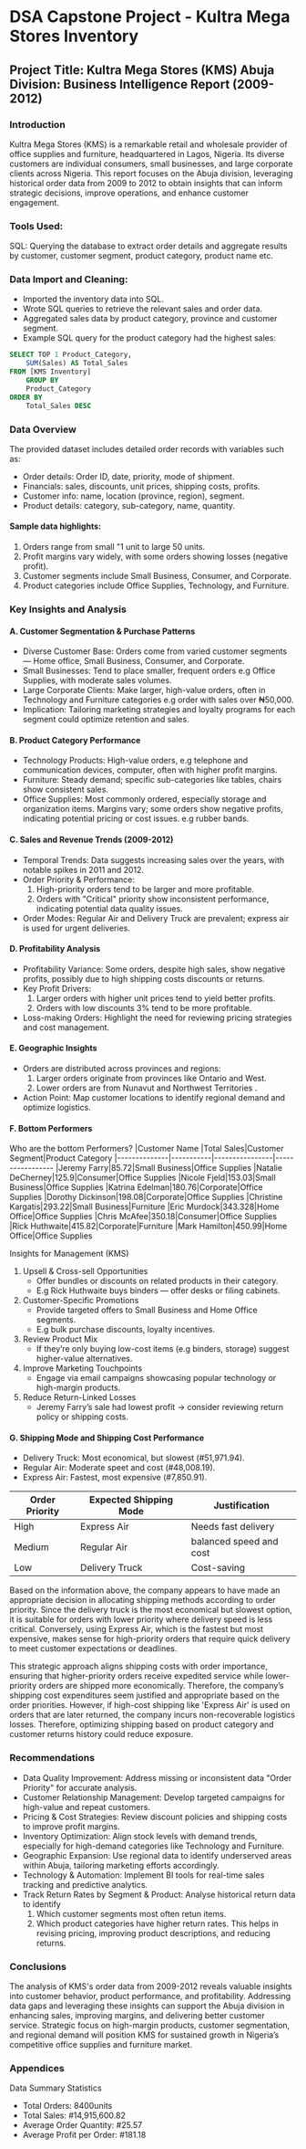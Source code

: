 # DSA Capstone Project - Kultra Mega Stores Inventory

## Project Title: Kultra Mega Stores (KMS) Abuja Division: Business Intelligence Report (2009-2012)

### Introduction
Kultra Mega Stores (KMS) is a remarkable retail and wholesale provider of office supplies and furniture, headquartered in Lagos, Nigeria. Its diverse customers are individual consumers, small businesses, and large corporate clients across Nigeria. This report focuses on the Abuja division, leveraging historical order data from 2009 to 2012 to obtain insights that can inform strategic decisions, improve operations, and enhance customer engagement.

### Tools Used:
SQL: Querying the database to extract order details and aggregate results by customer, customer segment, product category, product name etc.

### Data Import and Cleaning:
- Imported the inventory data into SQL.
- Wrote SQL queries to retrieve the relevant sales and order data.
- Aggregated sales data by product category, province and customer segment. 
- Example SQL query for the product category had the highest sales:
```SQL
SELECT TOP 1 Product_Category,
    SUM(Sales) AS Total_Sales
FROM [KMS Inventory]
    GROUP BY 
    Product_Category
ORDER BY 
    Total_Sales DESC
```

### Data Overview
The provided dataset includes detailed order records with variables such as:
- Order details: Order ID, date, priority, mode of shipment.
- Financials: sales, discounts, unit prices, shipping costs, profits.
- Customer info: name, location (province, region), segment.
- Product details: category, sub-category, name, quantity.

#### Sample data highlights:
  1. Orders range from small "1 unit to large 50 units.
  2. Profit margins vary widely, with some orders showing losses (negative profit).
  3. Customer segments include Small Business, Consumer, and Corporate.
  4. Product categories include Office Supplies, Technology, and Furniture.

### Key Insights and Analysis
#### A. Customer Segmentation & Purchase Patterns
- Diverse Customer Base: Orders come from varied customer segments — Home office, Small Business, Consumer, and Corporate.
- Small Businesses: Tend to place smaller, frequent orders e.g Office Supplies, with moderate sales volumes.
- Large Corporate Clients: Make larger, high-value orders, often in Technology and Furniture categories e.g order with sales over ₦50,000.
- Implication: Tailoring marketing strategies and loyalty programs for each segment could optimize retention and sales.

#### B. Product Category Performance
- Technology Products: High-value orders, e.g telephone and communication devices, computer, often with higher profit margins.
- Furniture: Steady demand; specific sub-categories like tables, chairs show consistent sales.
- Office Supplies: Most commonly ordered, especially storage and organization items. Margins vary; some orders show negative profits, indicating potential pricing or cost issues. e.g rubber bands.

#### C. Sales and Revenue Trends (2009-2012)
- Temporal Trends: Data suggests increasing sales over the years, with notable spikes in 2011 and 2012.
- Order Priority & Performance:
  1. High-priority orders tend to be larger and more profitable.
  2. Orders with "Critical" priority show inconsistent performance, indicating potential data quality issues.
- Order Modes: Regular Air and Delivery Truck are prevalent; express air is used for urgent deliveries.

#### D. Profitability Analysis
- Profitability Variance: Some orders, despite high sales, show negative profits, possibly due to high shipping costs discounts or returns.
- Key Profit Drivers:
  1. Larger orders with higher unit prices tend to yield better profits.
  2. Orders with low discounts 3% tend to be more profitable.
- Loss-making Orders: Highlight the need for reviewing pricing strategies and cost management.

#### E. Geographic Insights
- Orders are distributed across provinces and regions:
  1. Larger orders originate from provinces like Ontario and West.
  2. Lower orders are from Nunavut and Northwest Territories .
- Action Point: Map customer locations to identify regional demand and optimize logistics.

#### F. Bottom Performers
Who are the bottom Performers?
|Customer Name |Total Sales|Customer Segment|Product Category
|--------------|-----------|----------------|-----------------
|Jeremy Farry|85.72|Small Business|Office Supplies
|Natalie DeCherney|125.9|Consumer|Office Supplies
|Nicole Fjeld|153.03|Small Business|Office Supplies
|Katrina Edelman|180.76|Corporate|Office Supplies
|Dorothy Dickinson|198.08|Corporate|Office Supplies
|Christine Kargatis|293.22|Small Business|Furniture
|Eric Murdock|343.328|Home Office|Office Supplies
|Chris McAfee|350.18|Consumer|Office Supplies
|Rick Huthwaite|415.82|Corporate|Furniture
|Mark Hamilton|450.99|Home Office|Office Supplies

Insights for Management (KMS)
1.	Upsell & Cross-sell Opportunities
	- Offer bundles or discounts on related products in their category.
	- E.g Rick Huthwaite buys binders — offer desks or filing cabinets.
2.	Customer-Specific Promotions
   	- Provide targeted offers to Small Business and Home Office segments.
	- E.g bulk purchase discounts, loyalty incentives.
3.	Review Product Mix
   	- If they’re only buying low-cost items (e.g binders, storage) suggest higher-value alternatives.
4.	Improve Marketing Touchpoints
   	- Engage via email campaigns showcasing popular technology or high-margin products.
5.	Reduce Return-Linked Losses
   	- Jeremy Farry’s sale had lowest profit → consider reviewing return policy or shipping costs.
  
#### G. Shipping Mode and Shipping Cost Performance
- Delivery Truck: Most economical, but slowest (#51,971.94).
- Regular Air: Moderate speet and cost (#48,008.19).
- Express Air: Fastest, most expensive (#7,850.91).

|Order Priority|Expected Shipping Mode|Justification|
|--------------|----------------------|-------------|
|High|Express Air|Needs fast delivery
|Medium|Regular Air|balanced speed and cost
|Low|Delivery Truck|Cost-saving

Based on the information above, the company appears to have made an appropriate decision in allocating shipping methods according to order priority. Since the delivery truck is the most economical but slowest option, it is suitable for orders with lower priority where delivery speed is less critical. Conversely, using Express Air, which is the fastest but most expensive, makes sense for high-priority orders that require quick delivery to meet customer expectations or deadlines.

This strategic approach aligns shipping costs with order importance, ensuring that higher-priority orders receive expedited service while lower-priority orders are shipped more economically. Therefore, the company’s shipping cost expenditures seem justified and appropriate based on the order priorities. However, if high-cost shipping like 'Express Air' is used on orders that are later returned, the company incurs non-recoverable logistics losses. Therefore, optimizing shipping based on product category and customer returns history could reduce exposure.

### Recommendations
- Data Quality Improvement: Address missing or inconsistent data "Order Priority" for accurate analysis.
- Customer Relationship Management: Develop targeted campaigns for high-value and repeat customers.
- Pricing & Cost Strategies: Review discount policies and shipping costs to improve profit margins.
- Inventory Optimization: Align stock levels with demand trends, especially for high-demand categories like Technology and Furniture.
- Geographic Expansion: Use regional data to identify underserved areas within Abuja, tailoring marketing efforts accordingly.
- Technology & Automation: Implement BI tools for real-time sales tracking and predictive analytics.
- Track Return Rates by Segment & Product: Analyse historical return data to identify
  1. Which customer segments most often retun items.
  2. Which product categories have higher return rates. This helps in revising pricing, improving product descriptions, and reducing returns.

### Conclusions
The analysis of KMS's order data from 2009-2012 reveals valuable insights into customer behavior, product performance, and profitability. Addressing data gaps and leveraging these insights can support the Abuja division in enhancing sales, improving margins, and delivering better customer service. Strategic focus on high-margin products, customer segmentation, and regional demand will position KMS for sustained growth in Nigeria’s competitive office supplies and furniture market.

### Appendices
Data Summary Statistics
- Total Orders: 8400units
- Total Sales: #14,915,600.82
- Average Order Quantity: #25.57
- Average Profit per Order: #181.18
